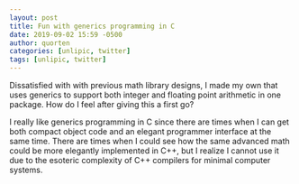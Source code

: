 ```yaml
---
layout: post
title: Fun with generics programming in C
date: 2019-09-02 15:59 -0500
author: quorten
categories: [unlipic, twitter]
tags: [unlipic, twitter]
---
```


Dissatisfied with with previous math library designs, I made my own
that uses generics to support both integer and floating point
arithmetic in one package.  How do I feel after giving this a first
go?

I really like generics programming in C since there are times when I
can get both compact object code and an elegant programmer interface
at the same time.  There are times when I could see how the same
advanced math could be more elegantly implemented in C++, but I
realize I cannot use it due to the esoteric complexity of C++
compilers for minimal computer systems.
